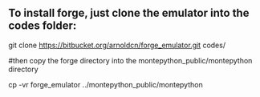## To install forge, just clone the emulator into the codes folder:

git clone https://bitbucket.org/arnoldcn/forge_emulator.git codes/

#then copy the forge directory into the montepython_public/montepython directory

cp -vr forge_emulator ../montepython_public/montepython
